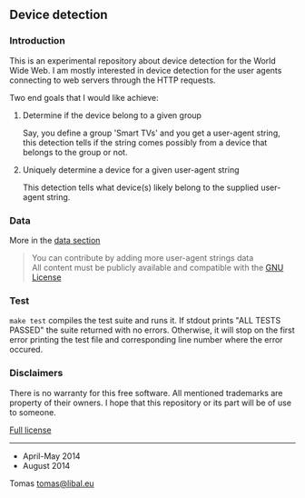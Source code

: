 ## Device detection

### Introduction

This is an experimental repository about device detection for the World Wide
Web. I am mostly interested in device detection for the user agents connecting
to web servers through the HTTP requests.

Two end goals that I would like achieve:

1. Determine if the device belong to a given group

   Say, you define a group 'Smart TVs' and you get a user-agent string, this
   detection tells if the string comes possibly from a device that belongs to
   the group or not.

2. Uniquely determine a device for a given user-agent string

   This detection tells what device(s) likely belong to the supplied user-agent
   string.

### Data

More in the [data section](data/)

> You can contribute by adding more user-agent strings data  
> All content must be publicly available and compatible with the [GNU License](LICENSE)
   
### Test

`make test` compiles the test suite and runs it. If stdout prints "ALL TESTS
PASSED" the suite returned with no errors. Otherwise, it will stop on the first
error printing the test file and corresponding line number where the error
occured.

### Disclaimers

There is no warranty for this free software. All mentioned trademarks are property
of their owners. I hope that this repository or its part will be of use to someone.

[Full license](https://github.com/tomaslibal/ua-detection/blob/master/LICENSE)

---

- April-May 2014
- August 2014

Tomas <tomas@libal.eu>
